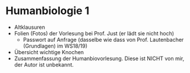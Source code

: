 # Humanbiologie 1
- Altklausuren
- Folien (Fotos) der Vorlesung bei Prof. Just (er lädt sie nicht hoch)
  - Passwort auf Anfrage (dasselbe wie dass von Prof. Lautenbacher (Grundlagen) im WS18/19)
- Übersicht wichtige Knochen
- Zusammenfassung der Humanbiovorlesung. 
Diese ist NICHT von mir, der Autor ist unbekannt.

